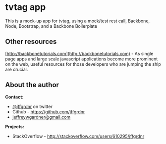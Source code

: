 # tvtag app
This is a mock-up app for tvtag, using a mock/test rest call, Backbone, Node, Bootstrap, and a Backbone Boilerplate

## Other resources

[http://backbonetutorials.com](http://backbonetutorials.com) - As single page apps and large scale javascript applications become more prominent on the web, useful resources for those developers who are jumping the ship are crucial.

## About the author

**Contact:**

*   [@jffgrdnr](http://twitter.com/jffgrdnr) on twitter
*   Github - https://github.com/jffgrdnr
*   jeffreywgardner@gmail.com

**Projects:**

*   StackOverflow - http://stackoverflow.com/users/610295/jffgrdnr

